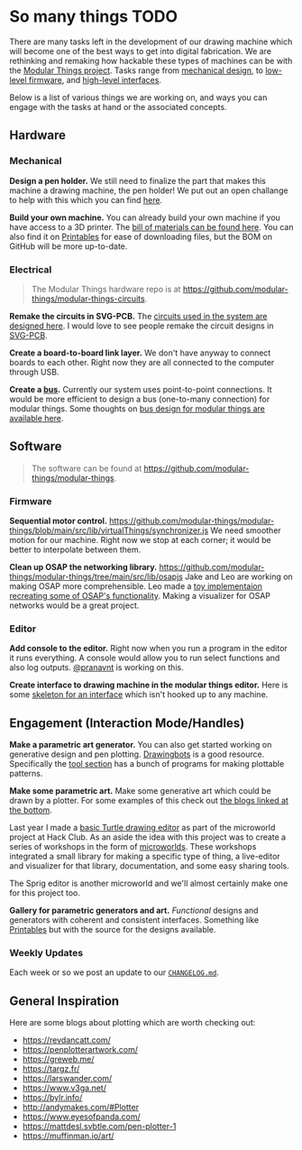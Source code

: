 # So many things TODO

There are many tasks left in the development of our drawing machine which will become one of the best ways to get into digital fabrication. We are rethinking and remaking how hackable these types of machines can be with the [Modular Things project](https://github.com/modular-things/modular-things). Tasks range from [mechanical design](#mechanical), to [low-level firmware](#firmware), and [high-level interfaces](#editor).

Below is a list of various things we are working on, and ways you can engage with the tasks at hand or the associated concepts.

## Hardware

### Mechanical

__Design a pen holder.__
We still need to finalize the part that makes this machine a drawing machine, the pen holder!
We put out an open challange to help with this which you can find [here](https://gist.github.com/exu3/e5c1469467667c8790b3f5bda7172f39).

__Build your own machine.__
You can already build your own machine if you have access to a 3D printer. 
The [bill of materials can be found here](https://github.com/hackclub/drawing-thing/blob/main/BOM.md). You can also find it on [Printables](https://www.printables.com/model/425878-drawing-thing-v10-3d-printed-carriage) for ease of downloading files, but the BOM on GitHub will be more up-to-date.

### Electrical

> The Modular Things hardware repo is at https://github.com/modular-things/modular-things-circuits.

__Remake the circuits in SVG-PCB.__
The [circuits used in the system are designed here](https://github.com/modular-things/modular-things-circuits). 
I would love to see people remake the circuit designs in [SVG-PCB](https://leomcelroy.com/svg-pcb-website/#/home).

__Create a board-to-board link layer.__
We don't have anyway to connect boards to each other. Right now they are all connected to the computer through USB.

__Create a [bus](https://en.wikipedia.org/wiki/Bus_(computing)).__
Currently our system uses point-to-point connections. 
It would be more efficient to design a bus (one-to-many connection) for modular things. 
Some thoughts on [bus design for modular things are available here](https://github.com/modular-things/modular-bus).

## Software

> The software can be found at https://github.com/modular-things/modular-things.

### Firmware

__Sequential motor control.__
https://github.com/modular-things/modular-things/blob/main/src/lib/virtualThings/synchronizer.js
We need smoother motion for our machine. 
Right now we stop at each corner; it would be better to interpolate between them.

__Clean up OSAP the networking library.__
https://github.com/modular-things/modular-things/tree/main/src/lib/osapjs
Jake and Leo are working on making OSAP more comprehensible. 
Leo made a [toy implementaion recreating some of OSAP's functionality](https://github.com/modular-things/nosap).
Making a visualizer for OSAP networks would be a great project.

### Editor

__Add console to the editor.__
Right now when you run a program in the editor it runs everything.
A console would allow you to run select functions and also log outputs.
[@pranavnt](https://github.com/pranavnt) is working on this.

__Create interface to drawing machine in the modular things editor.__
Here is some [skeleton for an interface](https://github.com/modular-things/modular-things/blob/main/examples/machine-interface.js) which isn't hooked up to any machine.

## Engagement (Interaction Mode/Handles)

__Make a parametric art generator.__
You can also get started working on generative design and pen plotting. 
[Drawingbots](https://drawingbots.net/) is a good resource. 
Specifically the [tool section](https://drawingbots.net/knowledge/tools) has a bunch of programs for making plottable patterns.

__Make some parametric art.__
Make some generative art which could be drawn by a plotter. For some examples of this check out [the blogs linked at the bottom](#general-inspiration).

Last year I made a [basic Turtle drawing editor](https://microworlds.hackclub.dev/?file=turtle) as part of the microworld project at Hack Club. As an aside the idea with this project was to create a series of workshops in the form of [microworlds](https://en.wikipedia.org/wiki/Mindstorms_(book)). These workshops integrated a small library for making a specific type of thing, a live-editor and visualizer for that library, documentation, and some easy sharing tools.

The Sprig editor is another microworld and we'll almost certainly make one for this project too.

__Gallery for parametric generators and art.__
_Functional_ designs and generators with coherent and consistent interfaces. 
Something like [Printables](https://printables.com) but with the source for the designs available.

### Weekly Updates

Each week or so we post an update to our [`CHANGELOG.md`](./CHANGELOG.md).

## General Inspiration

Here are some blogs about plotting which are worth checking out:

- https://revdancatt.com/
- https://penplotterartwork.com/
- https://greweb.me/
- https://targz.fr/
- https://larswander.com/
- https://www.v3ga.net/
- https://bylr.info/
- http://andymakes.com/#Plotter
- https://www.eyesofpanda.com/
- https://mattdesl.svbtle.com/pen-plotter-1
- https://muffinman.io/art/
